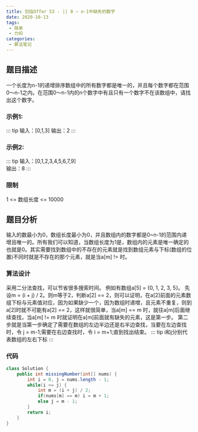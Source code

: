 ```yaml
---
title: 剑指Offer 53 - || 0 ~ n-1中缺失的数字
date: 2020-10-13
tags:
 - 简单
 - 力扣
categories:
 - 算法笔记
---
```



## 题目描述

一个长度为n-1的递增排序数组中的所有数字都是唯一的，并且每个数字都在范围0～n-1之内。在范围0～n-1内的n个数字中有且只有一个数字不在该数组中，请找出这个数字。

### 示例1:
::: tip
输入：[0,1,3] 
输出：2 
:::

### 示例2:
::: tip
输入：[0,1,2,3,4,5,6,7,9]  
输出：8
:::

### 限制
1 <= 数组长度 <= 10000

## 题目分析
输入的数最小为0，数组长度最小为0，并且数组内的数字都是0~n-1的范围内递增且唯一的。所有我们可以知道，当数组长度为1是，数组内的元素是唯一确定的也就是0。其实需要找到数组中的不存在的元素就是找到数组元素与下标(数组的位置)不同时就是不存在的那个元素，就是当a[m] != 时。

### 算法设计
采用二分法查找，可以节省很多搜索时间。
例如有数组a[5] = {0, 1, 2, 3, 5}。 先设m = (i + j) / 2。则m等于2，判断a[2] == 2，则可以证明，在a[2]前面的元素数组下标与元素值对应，因为如果缺少一个，因为数组时递增，且元素不重复，则到a[2]时就不可能有a[2] == 2，这样就很简单，当a[m] == m 时，就往a[m]后面继续查找，当a[m] != m 时就证明在a[m]前面就有缺失的元素，这是第一步。
第二步就是当第一步确定了需要在数组的左边半边还是右半边查找，当要在左边查找时，令 j = m-1;需要在右边查找时，令 i = m+1;直到找出结束。
::: tip
i和j分别代表数组的左右下标
:::


### 代码 
```java
class Solution {
    public int missingNumber(int[] nums) {
        int i = 0, j = nums.length - 1;
        while(i <= j) {
            int m = (i + j) / 2;
            if(nums[m] == m) i = m + 1;
            else j = m - 1;
        }
        return i;
    }
}
```